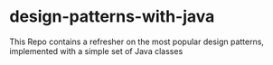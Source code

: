 # design-patterns-with-java
This Repo contains a refresher on the most popular design patterns, implemented with a simple set of Java classes

